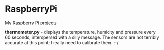 # RaspberryPi
My Raspberry Pi projects

**thermometer.py** - displays the temperature, humidity and pressure every 60 seconds, interspersed with a silly message. The sensors are not terribly accurate at this point; I really need to calibrate them. :-/
